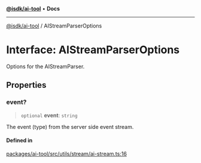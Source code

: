 [**@isdk/ai-tool**](../README.md) • **Docs**

***

[@isdk/ai-tool](../globals.md) / AIStreamParserOptions

# Interface: AIStreamParserOptions

Options for the AIStreamParser.

## Properties

### event?

> `optional` **event**: `string`

The event (type) from the server side event stream.

#### Defined in

[packages/ai-tool/src/utils/stream/ai-stream.ts:16](https://github.com/isdk/ai-tool.js/blob/b0813174e9b350ae47231f8e5f885150313123b0/src/utils/stream/ai-stream.ts#L16)
